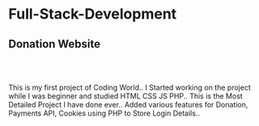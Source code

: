 # Full-Stack-Development<br>
<h2> Donation Website </h2><br><br>

This is my first project of Coding World..
I Started working on the project while I was beginner and studied HTML CSS JS PHP..
This is the Most Detailed Project I have done ever.. Added various features for Donation, Payments API, Cookies using PHP to Store Login Details..
